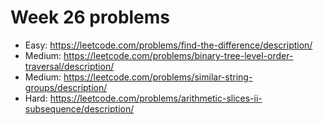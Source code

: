 # Week 26 problems
- Easy: https://leetcode.com/problems/find-the-difference/description/
- Medium: https://leetcode.com/problems/binary-tree-level-order-traversal/description/
- Medium: https://leetcode.com/problems/similar-string-groups/description/
- Hard: https://leetcode.com/problems/arithmetic-slices-ii-subsequence/description/